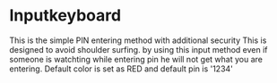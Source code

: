 # Inputkeyboard
This is the simple PIN entering method with additional security
This is designed to avoid shoulder surfing.
by using this input method even if someone is watchting while entering pin he will not get what you are entering.
Default color is set as RED and default pin is '1234'
